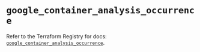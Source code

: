 # `google_container_analysis_occurrence`

Refer to the Terraform Registry for docs: [`google_container_analysis_occurrence`](https://registry.terraform.io/providers/hashicorp/google/5.24.0/docs/resources/container_analysis_occurrence).
